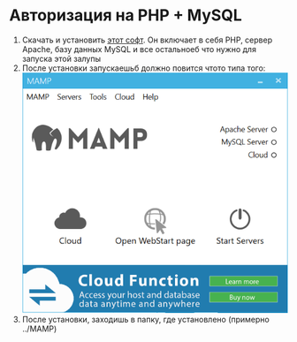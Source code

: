 # Авторизация на PHP + MySQL

1. Скачать и установить [этот софт](https://www.mamp.info/ru/). Он включает в себя PHP, сервер Apache, 
   базу данных MySQL и все остальноеб что нужно для запуска этой залупы
2. После установки запускаешьб должно повится чтото типа того:
   ![Иллюстрация к проекту](https://github.com/maxmaxkei/romanchik/blob/master/MAMP_2.png)
2. После установки, заходишь в папку, где установлено (примерно ../MAMP)
